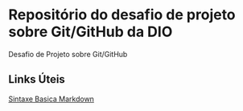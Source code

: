 # Repositório do desafio de projeto  sobre Git/GitHub da DIO
Desafio de Projeto sobre Git/GitHub

##  Links Úteis  
[Sintaxe Basica Markdown](https://docs.pipz.com/central-de-ajuda/learning-center/guia-basico-de-markdown#open)
